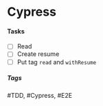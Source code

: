 # Cypress

#### Tasks
- [ ] Read
- [ ] Create resume
- [ ] Put tag `read` and `withResume`

##### Tags
#TDD, #Cypress, #E2E
